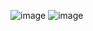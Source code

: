 ![image](https://github.com/user-attachments/assets/f9b1d9a8-6d7f-4999-ba27-b1bf2f01a155)
![image](https://github.com/user-attachments/assets/bdf24eef-de77-4ba0-94be-c3e313aa171c)
